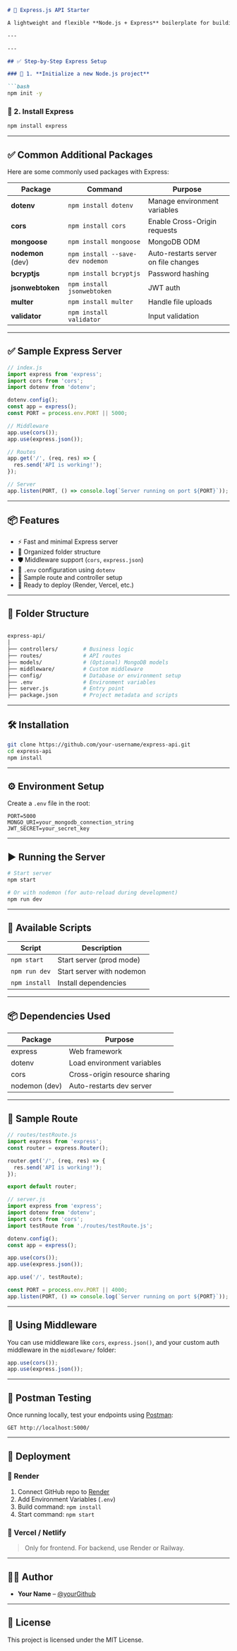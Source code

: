 ```markdown
# 🚀 Express.js API Starter

A lightweight and flexible **Node.js + Express** boilerplate for building RESTful APIs quickly. Comes pre-configured with environment variables, middleware, and sample routes.

---

---

## ✅ Step-by-Step Express Setup

### 🔹 1. **Initialize a new Node.js project**

```bash
npm init -y
```

### 🔹 2. **Install Express**

```bash
npm install express
```

---

## ✅ Common Additional Packages

Here are some commonly used packages with Express:

| Package           | Command                          | Purpose                              |
| ----------------- | -------------------------------- | ------------------------------------ |
| **dotenv**        | `npm install dotenv`             | Manage environment variables         |
| **cors**          | `npm install cors`               | Enable Cross-Origin requests         |
| **mongoose**      | `npm install mongoose`           | MongoDB ODM                          |
| **nodemon** (dev) | `npm install --save-dev nodemon` | Auto-restarts server on file changes |
| **bcryptjs**      | `npm install bcryptjs`           | Password hashing                     |
| **jsonwebtoken**  | `npm install jsonwebtoken`       | JWT auth                             |
| **multer**        | `npm install multer`             | Handle file uploads                  |
| **validator**     | `npm install validator`          | Input validation                     |

---

## ✅ Sample Express Server

```js
// index.js
import express from 'express';
import cors from 'cors';
import dotenv from 'dotenv';

dotenv.config();
const app = express();
const PORT = process.env.PORT || 5000;

// Middleware
app.use(cors());
app.use(express.json());

// Routes
app.get('/', (req, res) => {
  res.send('API is working!');
});

// Server
app.listen(PORT, () => console.log(`Server running on port ${PORT}`));
```

---


## 📦 Features

- ⚡ Fast and minimal Express server
- 📂 Organized folder structure
- 🛡️ Middleware support (`cors`, `express.json`)
- 🔐 `.env` configuration using `dotenv`
- 📄 Sample route and controller setup
- 🚀 Ready to deploy (Render, Vercel, etc.)

---

## 📁 Folder Structure


```bash

express-api/
│
├── controllers/        # Business logic
├── routes/             # API routes
├── models/             # (Optional) MongoDB models
├── middleware/         # Custom middleware
├── config/             # Database or environment setup
├── .env                # Environment variables
├── server.js           # Entry point
├── package.json        # Project metadata and scripts

```

---

## 🛠️ Installation

```bash
git clone https://github.com/your-username/express-api.git
cd express-api
npm install
````

---

## ⚙️ Environment Setup

Create a `.env` file in the root:

```env
PORT=5000
MONGO_URI=your_mongodb_connection_string
JWT_SECRET=your_secret_key
```

---

## ▶️ Running the Server

```bash
# Start server
npm start

# Or with nodemon (for auto-reload during development)
npm run dev
```

---

## 📌 Available Scripts

| Script        | Description               |
| ------------- | ------------------------- |
| `npm start`   | Start server (prod mode)  |
| `npm run dev` | Start server with nodemon |
| `npm install` | Install dependencies      |

---

## 📦 Dependencies Used

| Package       | Purpose                       |
| ------------- | ----------------------------- |
| express       | Web framework                 |
| dotenv        | Load environment variables    |
| cors          | Cross-origin resource sharing |
| nodemon (dev) | Auto-restarts dev server      |

---

## 📡 Sample Route

```js
// routes/testRoute.js
import express from 'express';
const router = express.Router();

router.get('/', (req, res) => {
  res.send('API is working!');
});

export default router;
```

```js
// server.js
import express from 'express';
import dotenv from 'dotenv';
import cors from 'cors';
import testRoute from './routes/testRoute.js';

dotenv.config();
const app = express();

app.use(cors());
app.use(express.json());

app.use('/', testRoute);

const PORT = process.env.PORT || 4000;
app.listen(PORT, () => console.log(`Server running on port ${PORT}`));
```

---

## 🔐 Using Middleware

You can use middleware like `cors`, `express.json()`, and your custom auth middleware in the `middleware/` folder:

```js
app.use(cors());
app.use(express.json());
```

---

## 🧪 Postman Testing

Once running locally, test your endpoints using [Postman](https://www.postman.com/):

```
GET http://localhost:5000/
```

---

## 🚀 Deployment

### 🔹 Render

1. Connect GitHub repo to [Render](https://render.com/)
2. Add Environment Variables (`.env`)
3. Build command: `npm install`
4. Start command: `npm start`

### 🔹 Vercel / Netlify

> Only for frontend. For backend, use Render or Railway.

---

## 🧑‍💻 Author

* **Your Name** – [@yourGithub](https://github.com/yourGithub)

---

## 📄 License

This project is licensed under the MIT License.

```

